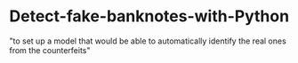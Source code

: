 # Detect-fake-banknotes-with-Python
"to set up a model that would be able to automatically identify the real ones from the counterfeits"
